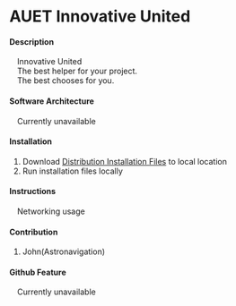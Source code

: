 # AUET Innovative United

#### Description
&emsp;Innovative United<br />
&emsp;The best helper for your project.<br />
&emsp;The best chooses for you.

#### Software Architecture
&emsp;Currently unavailable

#### Installation

1.  Download <a href="https://www.bing.com">Distribution Installation Files</a> to local location
2.  Run installation files locally

#### Instructions

&emsp;Networking usage

#### Contribution

1.  John(Astronavigation)

#### Github Feature

&emsp;Currently unavailable
